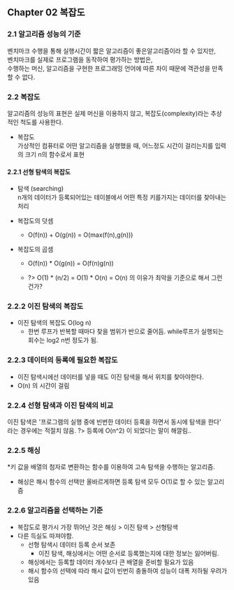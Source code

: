 ## Chapter 02 복잡도

### 2.1 알고리즘 성능의 기준
벤치마크 수행을 통해 실행시간이 짧은 알고리즘이 좋은알고리즘이라 할 수 있지만,  
벤치마크를 실제로 프로그램을 동작하여 평가하는 방법은,  
수행하는 머신, 알고리즘을 구현한 프로그래밍 언어에 따른 차이 때문에 
객관성을 만족할 수 없다.

### 2.2 복잡도
알고리즘의 성능의 표현은 실제 머신을 이용하지 않고, 복잡도(complexity)라는 추상적인 척도를 사용한다.

* 복잡도  
  가상적인 컴퓨터로 어떤 알고리즘을 실행했을 때, 어느정도 시간이 걸리는지를 입력의 크기 n의 함수로서 표현

#### 2.2.1 선형 탐색의 복잡도
* 탐색 (searching)  
  n개의 데이터가 등록되어있는 테이블에서 어떤 특정 키를가지는 데이터를 찾아내는 처리
    
* 복잡도의 덧셈
  * O(f(n))  + O(g(n)) = O(max(f(n),g(n)))

* 복잡도의 곱셈
  * O(f(n)) \* O(g(n)) = O(f(n)g(n)) 

  * ?> O(1) \* (n/2) = O(1) * O(n) = O(n) 의 이유가 최악을 기준으로 해서 그런건가?
  

### 2.2.2 이진 탐색의 복잡도

* 이진 탐색의 복잡도 O(log n)
  * 한번 루프가 반복할 때마다 찾을 범위가 반으로 줄어듬. while루프가 실행되는 회수는 log2 n번 정도가 됨.

  
### 2.2.3 데이터의 등록에 필요한 복잡도
* 이진 탐색시에선 데이터를 넣을 때도 이진 탐색을 해서 위치를 찾아야한다.
* O(n) 의 시간이 걸림


### 2.2.4 선형 탐색과 이진 탐색의 비교
이진 탐색은 '프로그램의 실행 중에 빈번한 데이터 등록을 하면서 동시에 탐색을 한다' 라는 경우에는 적절치 않음.
?> 등록에 O(n^2) 이 되었다는 말이 해깔림..

### 2.2.5 해싱
*키 값을 배열의 첨자로 변환하는 함수를 이용하여 고속 탐색을 수행하는 알고리즘.
* 해싱은 해시 함수의 선택만 올바르게하면 등록 탐색 모두 O(1)로 할 수 있는 알고리즘

### 2.2.6 알고리즘을 선택하는 기준
* 복잡도로 평가시 가장 뛰어난 것은 해싱 > 이진 탐색 > 선형탐색
* 다른 득실도 따져야함.
  * 선형 탐색시 데이터 등록 순서 보존
    * 이진 탐색, 해싱에서는 어떤 순서로 등록했는지에 대한 정보는 잃어버림.
  * 해싱에서는 등록할 데이터 개수보다 큰 배열을 준비할 필요가 있음
  * 해시 함수의 선택에 따라 해시 값이 빈번히 충돌하여 성능이 대폭 저하될 우려가 있음

